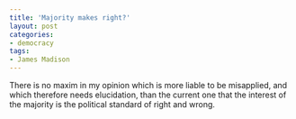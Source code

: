 ```yaml
---
title: 'Majority makes right?'
layout: post
categories:
- democracy
tags:
- James Madison
---
```


There is no maxim in my opinion which is more liable to be misapplied, and which therefore needs elucidation, than the current one that the interest of the majority is the political standard of right and wrong.
